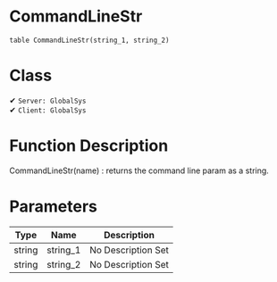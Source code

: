 # CommandLineStr
```
table CommandLineStr(string_1, string_2)
```
# Class
✔ `Server: GlobalSys`  
✔ `Client: GlobalSys`  

# Function Description
CommandLineStr(name) : returns the command line param as a string.
# Parameters
Type|Name|Description
--|--|--
string|string_1|No Description Set
string|string_2|No Description Set
